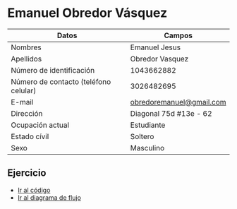 # Emanuel Obredor Vásquez
  
|Datos|Campos| 
|-----|-----|
|Nombres|Emanuel Jesus|  
|Apellidos|Obredor Vasquez|  
|Número de identificación|1043662882|
|Número de contacto (teléfono celular)|3026482695|
|E-mail|obredoremanuel@gmail.com|
|Dirección|Diagonal 75d #13e - 62|
|Ocupación actual|Estudiante|
|Estado cívil|Soltero|
|Sexo|Masculino|  
  
## Ejercicio
 - [Ir al código](Código_recolecta.md)  
 - [Ir al diagrama de flujo](Diagrama_de_Flujo.jpg)